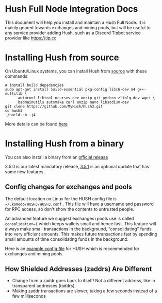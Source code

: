 # Hush Full Node Integration Docs

This document will help you install and maintain a Hush Full Node. It is mainly geared towards exchanges and mining pools, but
will be useful to any service provider adding Hush, such as a Discord Tipbot service provider like https://tip.cc

# Installing Hush from source

On Ubuntu/Linux systems, you can install Hush from [source](https://github.com/MyHush/hush3) with these commands:

```
# install build depedencies
sudo apt-get install build-essential pkg-config libc6-dev m4 g++-multilib \
      autoconf libtool ncurses-dev unzip git python zlib1g-dev wget \
      bsdmainutils automake curl unzip nano libsodium-dev
git clone https://github.com/MyHush/hush3.git
cd hush3
./build.sh -j4
```

More details can be found [here](https://github.com/MyHush/hush3/blob/master/INSTALL.md)

# Installing Hush from a binary

You can also install a binary from an [official release](https://github.com/MyHush/hush3/releases/tag/v3.5.0)

3.5.0 is our latest mandatory release, [3.5.1](https://github.com/MyHush/hush3/releases/tag/v3.5.1) is an optional update that has some new features.

## Config changes for exchanges and pools

The default location on Linux for the HUSH config file is `~/.komodo/HUSH3/HUSH3.conf` . This file will have a username and password for RPC
access, so don't show the contents to untrusted people.

An advanced feature we suggest exchanges+pools use is called `consolidation=1` which keeps wallets small and hence fast.
This feature will always make small transactions in the background, "consolidating" funds into very efficient amounts. This
makes future transactions fast by spending small amounts of time consolidating funds in the background.

Here is an [example config file](https://gist.github.com/leto/2c3401df2f21a2ed5639bdffe0ff8717) for HUSH which is recommended for exchanges and mining pools.

## How Shielded Addresses (zaddrs) Are Different

  * Change from a zaddr goes back to itself! Not a different address, like in transparent addresses (taddrs).
  * Making zaddr transactions are slower, taking a few seconds instead of a few milliseconds
  
